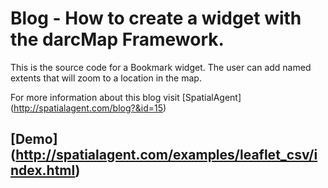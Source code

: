 # Blog - How to create a widget with the darcMap Framework.

This is the source code for a Bookmark widget.  The user can add named extents that will zoom to a location in the map.

For more information about this blog visit [SpatialAgent] (http://spatialagent.com/blog?&id=15)

## [Demo] (http://spatialagent.com/examples/leaflet_csv/index.html)